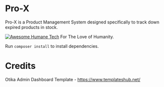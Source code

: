 # Pro-X
Pro-X is a Product Management System designed specifically to track down expired products in stock.

[![Awesome Humane Tech](https://raw.githubusercontent.com/humanetech-community/awesome-humane-tech/main/humane-tech-badge.svg?sanitize=true)](https://github.com/humanetech-community/awesome-humane-tech) For The Love of Humanity.

Run ``composer install`` to install dependencies.

# Credits

Otika Admin Dashboard Template - https://www.templateshub.net/